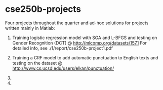 cse250b-projects
================
Four projects throughout the quarter and ad-hoc solutions for projects 
written mainly in Matlab:

1. Training logistic regression model with SGA and L-BFGS and testing on
Gender Recognition (DCT) @ http://mlcomp.org/datasets/1571
For detailed info, see ./1/report/cse250b-project1.pdf

2. Training a CRF model to add automatic punctuation to English texts and
testing on the dataset @ http://www.cs.ucsd.edu/users/elkan/punctuation/

3.

4.
	